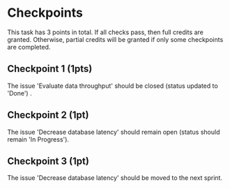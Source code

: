 # Checkpoints

This task has 3 points in total. If all checks pass, then full credits are
granted. Otherwise, partial credits will be granted if only some checkpoints are
completed.

## Checkpoint 1 (1pts)

The issue 'Evaluate data throughput' should be closed (status updated to 'Done')
.
## Checkpoint 2 (1pt)

The issue 'Decrease database latency' should remain open (status should remain 'In Progress').

## Checkpoint 3 (1pt)

The issue 'Decrease database latency' should be moved to the next sprint.